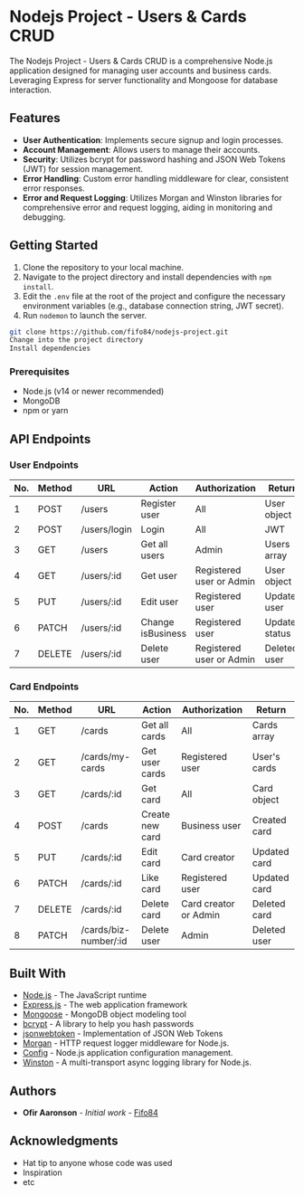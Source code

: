 # Nodejs Project - Users & Cards CRUD

The Nodejs Project - Users & Cards CRUD is a comprehensive Node.js application designed for managing user accounts and business cards. Leveraging Express for server functionality and Mongoose for database interaction.

## Features

- **User Authentication**: Implements secure signup and login processes.
- **Account Management**: Allows users to manage their accounts.
- **Security**: Utilizes bcrypt for password hashing and JSON Web Tokens (JWT) for session management.
- **Error Handling**: Custom error handling middleware for clear, consistent error responses.
- **Error and Request Logging**: Utilizes Morgan and Winston libraries for comprehensive error and request logging, aiding in monitoring and debugging.

## Getting Started

1. Clone the repository to your local machine.
2. Navigate to the project directory and install dependencies with `npm install`.
3. Edit the `.env` file at the root of the project and configure the necessary environment variables (e.g., database connection string, JWT secret).
4. Run `nodemon` to launch the server.

```bash
git clone https://github.com/fifo84/nodejs-project.git
Change into the project directory
Install dependencies
```

### Prerequisites

- Node.js (v14 or newer recommended)
- MongoDB
- npm or yarn

## API Endpoints

### User Endpoints

| No. | Method | URL          | Action            | Authorization            | Return         |
| --- | ------ | ------------ | ----------------- | ------------------------ | -------------- |
| 1   | POST   | /users       | Register user     | All                      | User object    |
| 2   | POST   | /users/login | Login             | All                      | JWT            |
| 3   | GET    | /users       | Get all users     | Admin                    | Users array    |
| 4   | GET    | /users/:id   | Get user          | Registered user or Admin | User object    |
| 5   | PUT    | /users/:id   | Edit user         | Registered user          | Updated user   |
| 6   | PATCH  | /users/:id   | Change isBusiness | Registered user          | Updated status |
| 7   | DELETE | /users/:id   | Delete user       | Registered user or Admin | Deleted user   |

### Card Endpoints

| No. | Method | URL                   | Action          | Authorization         | Return       |
| --- | ------ | --------------------- | --------------- | --------------------- | ------------ |
| 1   | GET    | /cards                | Get all cards   | All                   | Cards array  |
| 2   | GET    | /cards/my-cards       | Get user cards  | Registered user       | User's cards |
| 3   | GET    | /cards/:id            | Get card        | All                   | Card object  |
| 4   | POST   | /cards                | Create new card | Business user         | Created card |
| 5   | PUT    | /cards/:id            | Edit card       | Card creator          | Updated card |
| 6   | PATCH  | /cards/:id            | Like card       | Registered user       | Updated card |
| 7   | DELETE | /cards/:id            | Delete card     | Card creator or Admin | Deleted card |
| 8   | PATCH  | /cards/biz-number/:id | Delete user     | Admin                 | Deleted user |

## Built With

- [Node.js](https://nodejs.org/) - The JavaScript runtime
- [Express.js](https://expressjs.com/) - The web application framework
- [Mongoose](https://mongoosejs.com/) - MongoDB object modeling tool
- [bcrypt](https://www.npmjs.com/package/bcrypt) - A library to help you hash passwords
- [jsonwebtoken](https://www.npmjs.com/package/jsonwebtoken) - Implementation of JSON Web Tokens
- [Morgan](https://www.npmjs.com/package/morgan) - HTTP request logger middleware for Node.js.
- [Config](https://www.npmjs.com/package/config) - Node.js application configuration management.
- [Winston](https://www.npmjs.com/package/winston) - A multi-transport async logging library for Node.js.

## Authors

- **Ofir Aaronson** - _Initial work_ - [Fifo84](https://github.com/Fifo84)

## Acknowledgments

- Hat tip to anyone whose code was used
- Inspiration
- etc
